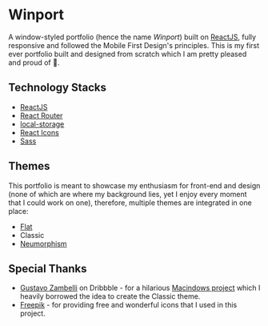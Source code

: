 
# Winport

A window-styled portfolio (hence the name _Winport_) built on [ReactJS](https://reactjs.org/), fully responsive and followed the Mobile First Design's principles. This is my first ever portfolio built and designed from scratch which I am pretty pleased and proud of 🌼.

## Technology Stacks

* [ReactJS](https://reactjs.org/)
* [React Router](https://reactrouter.com/)
* [local-storage](https://github.com/bevacqua/local-storage)
* [React Icons](https://react-icons.github.io/react-icons/)
* [Sass](https://sass-lang.com/)

## Themes

This portfolio is meant to showcase my enthusiasm for front-end and design (none of which are where my background lies, yet I enjoy every moment that I could work on one), therefore, multiple themes are integrated in one place:

* [Flat](https://en.wikipedia.org/wiki/Flat_design)
* Classic
* [Neumorphism](https://medium.com/p/386e6a09040a)

## Special Thanks

* [Gustavo Zambelli](https://dribbble.com/zamax/shots) on Dribbble - for a hilarious [Macindows project](https://dribbble.com/zamax/projects/726224-Macindows-Life-Problems) which I heavily borrowed the idea to create the Classic theme.
* [Freepik](https://www.freepik.com/) - for providing free and wonderful icons that I used in this project.
